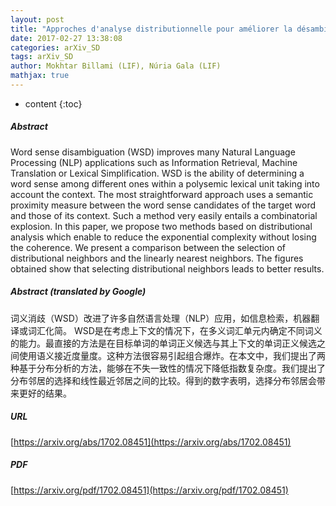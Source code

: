 ```yaml
---
layout: post
title: "Approches d'analyse distributionnelle pour améliorer la désambiguïsation sémantique"
date: 2017-02-27 13:38:08
categories: arXiv_SD
tags: arXiv_SD
author: Mokhtar Billami (LIF), Núria Gala (LIF)
mathjax: true
---
```


* content
{:toc}

##### Abstract
Word sense disambiguation (WSD) improves many Natural Language Processing (NLP) applications such as Information Retrieval, Machine Translation or Lexical Simplification. WSD is the ability of determining a word sense among different ones within a polysemic lexical unit taking into account the context. The most straightforward approach uses a semantic proximity measure between the word sense candidates of the target word and those of its context. Such a method very easily entails a combinatorial explosion. In this paper, we propose two methods based on distributional analysis which enable to reduce the exponential complexity without losing the coherence. We present a comparison between the selection of distributional neighbors and the linearly nearest neighbors. The figures obtained show that selecting distributional neighbors leads to better results.

##### Abstract (translated by Google)
词义消歧（WSD）改进了许多自然语言处理（NLP）应用，如信息检索，机器翻译或词汇化简。 WSD是在考虑上下文的​​情况下，在多义词汇单元内确定不同词义的能力。最直接的方法是在目标单词的单词正义候选与其上下文的单词正义候选之间使用语义接近度量度。这种方法很容易引起组合爆炸。在本文中，我们提出了两种基于分布分析的方法，能够在不失一致性的情况下降低指数复杂度。我们提出了分布邻居的选择和线性最近邻居之间的比较。得到的数字表明，选择分布邻居会带来更好的结果。

##### URL
[https://arxiv.org/abs/1702.08451](https://arxiv.org/abs/1702.08451)

##### PDF
[https://arxiv.org/pdf/1702.08451](https://arxiv.org/pdf/1702.08451)

